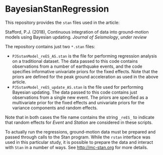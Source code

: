 # BayesianStanRegression

This repository provides the `stan` files used in the article:

Stafford, P.J. (2018), Continuous integration of data into ground-motion models using Bayesian updating. _Journal of Seismology_, _under review_

The repository contains just two `*.stan` files:
- `PJSstanModel_reES_AS.stan` is the file for performing  regression analysis on a traditional dataset. The data passed to this code contains observations from a number of earthquake events, and the code specifies informative univariate priors for the fixed effects. Note that the priors are defined for the peak ground acceleration as used in the above article.
- `PJSstanModel_reES_update_AS.stan` is the file used for performing Bayesian updating. The data passed to this code contains just observations from a single new event. The priors are specified as a multivariate prior for the fixed effects and univariate priors for the variance components and random effects.

Note that in both cases the file name contains the string `_reES_` to indicate that random effects for _Event_ and _Station_ are considered in these scripts.

To actually run the regressions, ground-motion data must be prepared and passed through calls to the Stan program. While the `rstan` interface was used in this particular study, it is possible to prepare the data and interact with `Stan` in a number of ways. See http://mc-stan.org for more details.
